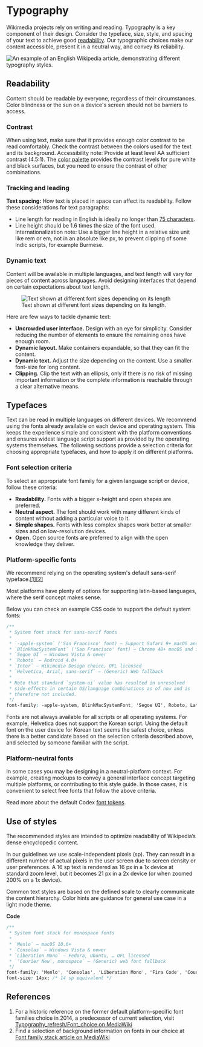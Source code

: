 <script setup>
import { CdxTable } from '@wikimedia/codex';

// TODO: Replace static minWidth value with design token.
const columns = [
	{ id: 'style', label: 'Style', minWidth: '256px' },
	{ id: 'example', label: 'Example' },
]
</script>

# Typography

Wikimedia projects rely on writing and reading. Typography is a key component of their design.
Consider the typeface, size, style, and spacing of your text to achieve good [readability](https://en.wikipedia.org/wiki/Readability).
Our typographic choices make our content accessible, present it in a neutral way, and convey its
reliability.

![An example of an English Wikipedia article, demonstrating different typography styles.](../assets/visual-styles/typography/01_Typography-India-Ink.png)

## Readability

Content should be readable by everyone, regardless of their circumstances. Color blindness or the sun on a device's screen should not be barriers to access.

### Contrast

When using text, make sure that it provides enough color contrast to be read comfortably. Check the
contrast between the colors used for the text and its background. Accessibility note: Provide at
least level AA sufficient contrast (4.5:1). The [color palette](./colors) provides the contrast
levels for pure white and black surfaces, but you need to ensure the contrast of other combinations.

<cdx-demo-rules class="cdx-docs-contrast">
<template #do-media>

Bento (弁当 bentō) is a single-portion take-out or home-packed meal common in Japanese cuisine.

</template>
<template #do-text>
Contrast against the background
</template>
<template #dont-media>

Bento (弁当 bentō) is a single-portion take-out or home-packed meal common in Japanese cuisine.

</template>
<template #dont-text>
Low contrast below 4.5:1, especially at smaller sizes, makes text harder to read.
</template>
</cdx-demo-rules>

### Tracking and leading

**Text spacing:** How text is placed in space can affect its readability. Follow these considerations for text paragraphs:
- Line length for reading in English is ideally no longer than [75 characters](https://en.wikipedia.org/wiki/The_Elements_of_Typographic_Style).
- Line height should be 1.6 times the size of the font used. Internationalization note: Use a
  bigger line height in a relative size unit like rem or em, not in an absolute like px, to prevent
  clipping of some Indic scripts, for example Burmese.

### Dynamic text

Content will be available in multiple languages, and text length will vary for pieces of content across languages. Avoid designing interfaces that depend on certain expectations about text length.

<figure>
	<img src="../assets/visual-styles/typography/02_Dynamic-Text.png" alt="Text shown at different font sizes depending on its length" >
	<figcaption>Text shown at different font sizes depending on its length.</figcaption>
</figure>

Here are few ways to tackle dynamic text:
- **Uncrowded user interface.** Design with an eye for simplicity. Consider reducing the number of
  elements to ensure the remaining ones have enough room.
- **Dynamic layout.** Make containers expandable, so that they can fit the content.
- **Dynamic text.** Adjust the size depending on the content. Use a smaller font-size for long
  content.
- **Clipping.** Clip the text with an ellipsis, only if there is no risk of missing important
  information or the complete information is reachable through a clear alternative means.

## Typefaces

Text can be read in multiple languages on different devices. We recommend using the fonts already
available on each device and operating system. This keeps the experience simple and consistent with
the platform conventions and ensures widest language script support as provided by the operating
systems themselves. The following sections provide a selection criteria for choosing appropriate
typefaces, and how to apply it on different platforms.

### Font selection criteria

To select an appropriate font family for a given language script or device, follow these criteria:
- **Readability.** Fonts with a bigger x-height and open shapes are preferred.
- **Neutral aspect.** The font should work with many different kinds of content without adding a
  particular voice to it.
- **Simple shapes.** Fonts with less complex shapes work better at smaller sizes and on
  low-resolution devices.
- **Open.** Open source fonts are preferred to align with the open knowledge they deliver.

### Platform-specific fonts

We recommend relying on the operating system's default sans-serif typeface.[[1]](#ref1)[[2]](#ref2)

Most platforms have plenty of options for supporting latin-based languages, where the serif concept
makes sense.

Below you can check an example CSS code to support the default system fonts:

<style>
/* stylelint-disable font-family-name-quotes */
</style>
```css
/**
 * System font stack for sans-serif fonts
 *
 * `-apple-system` ('San Francisco' font) – Support Safari 9+ macOS and iOS, Firefox macOS
 * `BlinkMacSystemFont` ('San Francisco' font) – Chrome 48+ macOS and iOS
 * `Segoe UI` – Windows Vista & newer
 * `Roboto` – Android 4.0+
 * `Inter` – Wikimedia Design choice, OFL licensed
 * `Helvetica, Arial, sans-serif` – (Generic) Web fallback
 *
 * Note that standard `system-ui` value has resulted in unresolved
 * side-effects in certain OS/language combinations as of now and is
 * therefore not included.
 */
font-family: -apple-system, BlinkMacSystemFont, 'Segoe UI', Roboto, Lato, Helvetica, Arial, sans-serif;
```
<style>
/* stylelint-enable font-family-name-quotes */
</style>

Fonts are not always available for all scripts or all operating systems. For example, Helvetica
does not support the Korean script. Using the default font on the user device for Korean text seems
the safest choice, unless there is a better candidate based on the selection criteria described
above, and selected by someone familiar with the script.

### Platform-neutral fonts

In some cases you may be designing in a neutral-platform context. For example, creating mockups to
convey a general interface concept targeting multiple platforms, or contributing to this style
guide. In those cases, it is convenient to select free fonts that follow the above criteria.

Read more about the default Codex [font tokens](../design-tokens/font).

## Use of styles

The recommended styles are intended to optimize readability of Wikipedia’s dense encyclopedic
content.

In our guidelines we use scale-independent pixels (sp). They can result in a different number of
actual pixels in the user screen due to screen density or user preferences. A 16 sp text is
rendered as 16 px in a 1x device at standard zoom level, but it becomes 21 px in a 2x device (or
when zoomed 200% on a 1x device).

Common text styles are based on the defined scale to clearly communicate the content hierarchy.
Color hints are guidance for general use case in a light mode theme.

<cdx-table class="cdx-docs-text-styles vp-raw" :columns="columns" caption="List of text styles" :hide-caption="true">
<template #tbody>
<tbody>
	<tr>
		<th>
			Heading 1
			<code>font-family-serif</code>
			<code>font-size-xxx-large</code>
			<code>font-weight-normal</code>
			<code>line-height-xxx-large</code>
		</th>
		<td>
			<h1>Wikipedia’s vast pages quickly inform curious minds worldwide.</h1>
		</td>
	</tr>
	<tr>
		<th>
			Heading 2
			<code>font-family-serif</code>
			<code>font-size-xx-large</code>
			<code>font-weight-normal</code>
			<code>line-height-xx-large</code>
		</th>
		<td>
			<h2>Wikipedia’s vast pages quickly inform curious minds worldwide.</h2>
		</td>
	</tr>
	<tr>
		<th>
			Heading 3
			<code>font-family-base</code>
			<code>font-size-x-large</code>
			<code>font-weight-bold</code>
			<code>line-height-x-large</code>
		</th>
		<td>
			<h3>Wikipedia’s vast pages quickly inform curious minds worldwide.</h3>
		</td>
	</tr>
	<tr>
		<th>
			Heading 4
			<code>font-family-base</code>
			<code>font-size-large</code>
			<code>font-weight-bold</code>
			<code>line-height-large</code>
		</th>
		<td>
			<h4>Wikipedia’s vast pages quickly inform curious minds worldwide.</h4>
		</td>
	</tr>
	<tr>
		<th>
			Body
			<code>font-family-base</code>
			<code>font-size-medium</code>
			<code>font-weight-normal</code>
			<code>line-height-medium</code>
		</th>
		<td>
			<p>Wikipedia’s vast pages quickly inform curious minds worldwide.</p>
		</td>
	</tr>
	<tr>
		<th>
			Small
			<code>font-family-base</code>
			<code>font-size-small</code>
			<code>font-weight-normal</code>
			<code>line-height-small</code>
		</th>
		<td>
			<small>Wikipedia’s vast pages quickly inform curious minds worldwide.</small>
		</td>
	</tr>
	<tr>
		<th>
			Figure caption
			<code>font-family-base</code>
			<code>font-size-small</code>
			<code>font-weight-normal</code>
			<code>line-height-small</code>
		</th>
		<td>
			<figure>
				<figcaption>Wikipedia’s vast pages quickly inform curious minds worldwide.</figcaption>
			</figure>
		</td>
	</tr>
	<tr>
		<th>
			Block quote
			<code>font-family-serif</code>
			<code>font-size-medium</code>
			<code>font-weight-normal</code>
			<code>line-height-medium</code>
		</th>
		<td>
			<div class="cdx-docs-blockquote">
				<blockquote>Wikipedia’s vast pages quickly inform curious minds worldwide.</blockquote>
			</div>
		</td>
	</tr>
	<tr>
		<th>
			Cite
			<code>font-family-base</code>
			<code>font-size-small</code>
			<code>font-weight-normal</code>
			<code>line-height-small</code>
		</th>
		<td>
			<div class="cdx-docs-blockquote">
				<cite>— a Wikimedia themed pangram</cite>
			</div>
		</td>
	</tr>
</tbody>
</template>
</cdx-table>

**Code**<br>
<style>
/* stylelint-disable declaration-property-unit-disallowed-list, scale-unlimited/declaration-strict-value */
</style>
```css
/**
 * System font stack for monospace fonts
 *
 * `Menlo` – macOS 10.6+
 * `Consolas` – Windows Vista & newer
 * `Liberation Mono` – Fedora, Ubuntu, … OFL licensed
 * `'Courier New', monospace` – (Generic) web font fallback
 */
font-family: 'Menlo', 'Consolas', 'Liberation Mono', 'Fira Code', 'Courier New', monospace;
font-size: 14px; /* 14 sp equivalent */
```
<style>
/* stylelint-enable declaration-property-unit-disallowed-list, scale-unlimited/declaration-strict-value */
</style>

## References

1. <span id="ref1">For a historic reference on the former default platform-specific font families
  choice in 2014, a predecessor of current selection, visit [Typography_refresh/Font_choice on MediaWiki](https://www.mediawiki.org/wiki/Typography_refresh/Font_choice)</span>
2. <span id="ref2">Find a selection of background information on fonts in our choice at [Font family stack article on MediaWiki](https://www.mediawiki.org/wiki/Wikimedia_User_Interface/Use_cases/Font_family_stack)</span>

<style lang="less">
@import ( reference ) '@wikimedia/codex-design-tokens/theme-wikimedia-ui.less';
@import ( reference ) '../codex/src/themes/mixins/public/typography.less';

.cdx-docs-contrast {
	.cdx-demo-rules__media {
		padding: @spacing-200;
	}

	.cdx-demo-rules__dont .cdx-demo-rules__media {
		// Our design tokens are so good we don't even have a @color token that's bad
		// enough for this example.
		/* stylelint-disable-next-line scale-unlimited/declaration-strict-value */
		color: #a2a9b1;
	}

	.cdx-demo-rules__do .cdx-demo-rules__media {
		/* stylelint-disable-next-line selector-class-pattern */
		html.dark & {
			color: @color-inverted;
		}
	}
}

.cdx-docs-text-styles {
	.cdx-mixin-typography();

	h1,
	h2,
	h3,
	h4,
	p,
	small,
	figcaption,
	blockquote,
	cite,
	figure {
		margin: 0;
	}

	.cdx-docs-blockquote {
		border-left: @border-width-base * 4 @border-style-base @border-color-subtle;
		padding-left: @spacing-100;
	}

	tbody th {
		display: grid;
		gap: @spacing-25;
		// Don't bold row headings; it's too much bold text.
		font-weight: @font-weight-normal;
	}

	code {
		background-color: @background-color-neutral;
		color: @color-base;
		width: @size-content-fit;
		border-radius: @border-radius-base;
		padding: @spacing-12 @spacing-25;
		font-size: @font-size-small;
	}
}

</style>